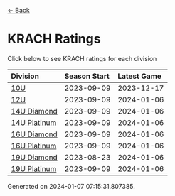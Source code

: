 [<- Back](../readme.md)
# KRACH Ratings
Click below to see KRACH ratings for each division

| Division | Season Start | Latest Game |
| :-- | :-- | :-- |
| [10U](10U-ratings.md) | 2023-09-09 | 2023-12-17 |
| [12U](12U-ratings.md) | 2023-09-09 | 2024-01-06 |
| [14U Diamond](14U-Diamond-ratings.md) | 2023-09-09 | 2024-01-06 |
| [14U Platinum](14U-Platinum-ratings.md) | 2023-09-09 | 2024-01-06 |
| [16U Diamond](16U-Diamond-ratings.md) | 2023-09-09 | 2024-01-06 |
| [16U Platinum](16U-Platinum-ratings.md) | 2023-09-09 | 2024-01-06 |
| [19U Diamond](19U-Diamond-ratings.md) | 2023-08-23 | 2024-01-06 |
| [19U Platinum](19U-Platinum-ratings.md) | 2023-09-09 | 2024-01-06 |

Generated on 2024-01-07 07:15:31.807385.
